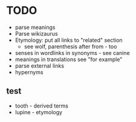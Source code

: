 # TODO

 * parse meanings
 * Parse wikizaurus
 * Etymology: put all links to "related" section
   * see wolf, parenthesis after from - too
 * senses in wordlinks in synonyms - see canine
 * meanings in translations see "for example"
 * parse external links
 * hypernyms



## test

 * tooth - derived terms
 * lupine - etymology